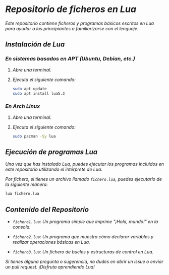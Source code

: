<!-- Autor: Daniel Benjamin Perez Morales -->
<!-- GitHub: https://github.com/DanielPerezMoralesDev13 -->
<!-- Correo electrónico: danielperezdev@proton.me  -->

# ***Repositorio de ficheros en Lua***

*Este repositorio contiene ficheros y programas básicos escritos en Lua para ayudar a los principiantes a familiarizarse con el lenguaje.*

## ***Instalación de Lua***

### ***En sistemas basados en APT (Ubuntu, Debian, etc.)***

1. *Abre una terminal.*
2. *Ejecuta el siguiente comando:*

   ```bash
   sudo apt update
   sudo apt install lua5.3
   ```

### ***En Arch Linux***

1. *Abre una terminal.*
2. *Ejecuta el siguiente comando:*

   ```bash
   sudo pacman -Sy lua
   ```

## ***Ejecución de programas Lua***

*Una vez que has instalado Lua, puedes ejecutar los programas incluidos en este repositorio utilizando el intérprete de Lua.*

*Por fichero, si tienes un archivo llamado `fichero.lua`, puedes ejecutarlo de la siguiente manera:*

```bash
lua fichero.lua
```

## ***Contenido del Repositorio***

- *`fichero1.lua`: Un programa simple que imprime "¡Hola, mundo!" en la consola.*

- *`fichero2.lua`: Un programa que muestra cómo declarar variables y realizar operaciones básicas en Lua.*

- *`fichero3.lua`: Un fichero de bucles y estructuras de control en Lua.*

*Si tienes alguna pregunta o sugerencia, no dudes en abrir un issue o enviar un pull request. ¡Disfruta aprendiendo Lua!*
